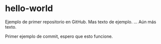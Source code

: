 hello-world
===========

Ejemplo de primer repositorio en GitHub.
Mas texto de ejemplo.
... Aún más texto.

Primer ejemplo de commit, espero que esto funcione.

